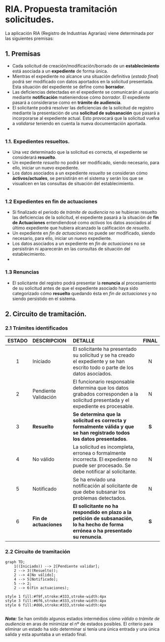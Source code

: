 # RIA. Propuesta tramitación solicitudes.
La aplicación RIA (Registro de Industrias Agrarias) viene determinada por las siguientes premisas:

## 1. Premisas
* Cada solicitud  de creación/modificación/borrado de un **establecimiento** está asociada a un **expediente** de forma única.
* Mientras el expediente no alcance una situación definitiva (*estado final*) podrá ser modificado con datos aportados en la  solicitud presentada. Esta situación del expediente se define como **borrador**.
* Las deficiencias detectadas en el expediente se comunicarán al usuario mediante **notificación** matieniendose cómo *borrador*. El expediente pasará a considerarse como en **trámite de audiencia**.
* El solicitante podrá resolver las deficiencias de la solicitud de registro mediante la presentación de una **solicitud de subsanación**  que pasará a incorporarse al expediente actual.  Esto provocará que la solicitud vuelva a *validarse* teniendo en cuenta la nueva documentación aportada.
* 
### 1.1. Expedientes resueltos.
* Una vez determinado que la solicitud es correcta, el expediente se considerará **resuelto**.
* Un expediente *resuelto* no podrá ser modificado, siendo necesario, para ello, iniciar un nuevo expediente.
*   Los datos asociados a un expediente *resuelto* se consideran cómo **áctivos/actuales**, se persistirán en el sistema y serán los que se visualicen en las consultas de situación del establecimiento.
* 
### 1.2 Expedientes en fin de actuaciones
* Si finalizado el periodo de *trámite de audiencia* no se hubieran resuelto las deficiencias de la solicitud, el expediente pasará a la situación de **fin de Actuaciones** entendiendosé como *activos* los datos asociados al último expediente que hubiera alcanzado la calificación de *resuelto*.
* Un expediente en *fin de actuaciones* no puede ser modificado, siendo necesario, para ello,  iniciar un nuevo expediente.
* Los datos asociados a un expediente en *fin de actuaciones* no se persistirán ni aparecerán en las consultas de situación del establecimiento.
* 
### 1.3 Renuncias
* El solicitante del registro podrá presentar la **renuncia** al procesamiento de su solicitud antes de que el expediente asociado haya sido categorizado cómo **resuelto** quedando ésta en *fin de actuaciones* y no siendo persistido en el sistema.


## 2. Circuito de tramitación.
### 2.1 Trámites identificados
|ESTADO|DESCRIPCION|DETALLE|FINAL|
|:--:|:--|:--|:--:|
|1|Iniciado|El solicitante ha presentado su solicitud y se ha creado el expediente y se han escrito todo o parte de los datos asociados.|N|
|2|Pendiente Validación|El funcionario responsable determina que los datos grabados corresponden a la solicitud presentada y el expediente es procesable.|N|
|3|**Resuelto**|**Se determina que la solicitud es correcta y formalmente válida y que se han registrado todos los datos presentados**.|**S**|
|4|No válido|La solicitud es incompleta, erronea o formalmente incorrecta. El expediente no puede ser procesado. Se debe notificar al solicitante.|N|
|5|Notificado|Se ha enviado una notificación al solicitante de que debe subsanar los problemas detectados.|N|
|6|**Fin de actuaciones**|**El solicitante no ha respondido en plazo a la petición de subsanación, lo ha hecho de forma errónea o ha presentado su renuncia**.|**S**|


### 2.2 Circuito de tramitación
```mermaid
graph TD;
	1((Iniciado)) --> 2[Pendiente validar];
	2 --> 3((Resuelto));
	2 --> 4[No válido];
	4 --> 5[Notificado];
	5 --> 2;
	2 --> 6(Fin actuaciones);

style 1 fill:#f9f,stroke:#333,stroke-width:4px
style 3 fill:#6f6,stroke:#333,stroke-width:4px
style 6 fill:#d66,stroke:#333,stroke-width:4px
	
```
	
***Nota:*** Se han omitido algunos estados intermédios cómo *válido* o *trámite de audiencia* en aras de minimizar el nº de estados posibles. El criterio para eliminar un estado ha sido determinar si tenía una única entrada y una única salida  y esta apuntaba a un estado final.





